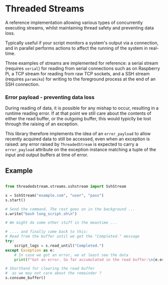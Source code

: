 # Threaded Streams

A reference implementation allowing various types of concurrently executing streams, whilst maintaining thread safety and preventing data loss.

Typically useful if your script monitors a system's output via a connection, and in parallel performs actions to affect the running of the system in real-time.

Three examples of streams are implemented for reference: a serial stream (requires `serial`) for reading from serial connections such as on Raspberry Pi, a TCP stream for reading from raw TCP sockets, and a SSH stream (requires `paramiko`) for writing to the foreground process at the end of an SSH connection.

### Error payload - preventing data loss

During reading of data, it is possible for any mishap to occur, resulting in a runtime reading error. If at that point we still care about the contents of either the read buffer, or the outgoing buffer, this would typiclly be lost through the raising of an exception.

This library therefore implements the idea of an `error_payload` to allow recently acquired data to still be accessed, even when an exception is raised: any error raised by `ThreadedStream` is expected to carry a `error_payload` attribute on the exception instance matching a tuple of the input and output buffers at time of error.


## Example

```python

from threadedstream.streams.sshstream import SshStream

s = SshStream("example.com", "user", "pass")
s.start()

# Send the command. The rest goes on in the background ...
s.write("bash long_script.sh\n")

# We might do some other stuff in the meantime ...

# .... and finally come back to this:
# Read from the buffer until we get the "Completed." message
try:
    script_logs = s.read_until("Completed.")
except Exception as e:
    # In case we got an error, we at least see the data
    print(f"Got an error. So far accumulated in the read buffer:\n{e.error_payload[0]}")

# Shorthand for clearing the read buffer
#  as we may not care about the remainder ?
s.consume_buffer()

```
